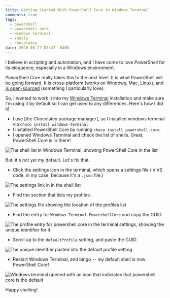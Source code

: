 ```yaml
---
title: Getting Started With PowerShell Core in Windows Terminal
comments: true
tags:
  - powershell
  - powershell core
  - windows terminal
  - shells
  - chocolatey
date: 2020-08-27 07:47 -0400
---
```

I believe in scripting and automation, and I have come to love PowerShell for its eloquence, especially in a Windows environment.

PowerShell Core really takes this to the next level. It is what PowerShell will be going forward. It is cross-platform (works on Windows, Mac, Linux), and [is open-sourced](https://github.com/PowerShell/PowerShell) (something I particularly love).

So, I wanted to work it into my [Windows Terminal](https://github.com/microsoft/terminal) installation and make sure I'm using it by default so I can get used to any differences. Here's how I did it!

* I use [the Chocolatey package manager], so I installed windows terminal via `choco install windows-terminal`.
* I installed PowerShell Core by running `choco install powershell-core`. 
* I opened Windows Terminal and check the list of shells. Great, PowerShell Core is in there!

![The shell list in Windows Terminal, showing PowerShell Core in the list]({{site.post-images}}/getting-started-with-powershell-core-in-windows-terminal/01_PowerShellTerminalInList.png)

But, it's not yet my default. Let's fix that.

* Click the settings icon in the terminal, which opens a settings file (in VS code, in my case, because it's a `.json` file.)

![The settings link in in the shell list]({{site.post-images}}/getting-started-with-powershell-core-in-windows-terminal/02_Settings.png)

* Find the section that lists my profiles:

![The settings file showing the location of the profiles list]({{site.post-images}}/getting-started-with-powershell-core-in-windows-terminal/03_ProfilesListInSettings.png)

* Find the entry for `Windows.Terminal.PowershellCore` and copy the GUID

![The profile entry for powershell core in the terminal settings, showing the unique identifier for it]({{site.post-images}}/getting-started-with-powershell-core-in-windows-terminal/04_FindingGuid.png)

* Scroll up to the `defaultProfile` setting, and paste the GUID.

![The unique identifier pasted into the default profile setting]({{site.post-images}}/getting-started-with-powershell-core-in-windows-terminal/05_PastingGuid.png)

* Restart Windows Terminal, and bingo -- my default shell is now PowerShell Core!

![Windows terminal opened with an icon that indiciates that powershell core is the default]({{site.post-images}}/getting-started-with-powershell-core-in-windows-terminal/06_ItWorks.png)

Happy shelling!
